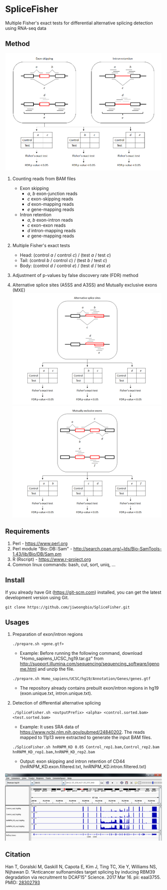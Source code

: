 # SpliceFisher

Multiple Fisher's exact tests for differential alternative splicing detection using RNA-seq data


## Method

![](SpliceFisher.method.png)

1. Counting reads from BAM files
   * Exon skipping
     * *a*, *b* exon-junction reads
     * *c* exon-skipping reads
     * *d* exon-mapping reads
     * *e* gene-mapping reads
   * Intron retention
     * *a*, *b* exon-intron reads
     * *c* exon-exon reads
     * *d* intron-mapping reads
     * *e* gene-mapping reads
2. Multiple Fisher's exact tests
   * Head: (control *a* / control *c*) / (test *a* / test *c*)
   * Tail: (control *b* / control *c*) / (test *b* / test *c*)
   * Body: (control *d* / control *e*) / (test *d* / test *e*)
3. Adjustment of p-values by false discovery rate (FDR) method

4. Alternative splice sites (A5SS and A3SS) and Mutually exclusive exons (MXE)
![](SpliceFisher.method.ASS.png)
![](SpliceFisher.method.MXE.png)


## Requirements

1. Perl - https://www.perl.org
2. Perl module "Bio::DB::Sam" - http://search.cpan.org/~lds/Bio-SamTools-1.43/lib/Bio/DB/Sam.pm
3. R (Rscript) - https://www.r-project.org
4. Common linux commands: bash, cut, sort, uniq, ...


## Install

If you already have Git (https://git-scm.com) installed, you can get the latest development version using Git.
```
git clone https://github.com/jiwoongbio/SpliceFisher.git
```


## Usages

1. Preparation of exon/intron regions
   ```
   ./prepare.sh <gene.gtf>
   ```
   * Example: Before running the following command, download "Homo_sapiens_UCSC_hg19.tar.gz" from http://support.illumina.com/sequencing/sequencing_software/igenome.html and unzip the file.
   ```
   ./prepare.sh Homo_sapiens/UCSC/hg19/Annotation/Genes/genes.gtf
   ```
   * The repository already contains prebuilt exon/intron regions in hg19 (exon.unique.txt, intron.unique.txt).

2. Detection of differential alternative splicing
   ```
   ./SpliceFisher.sh <outputPrefix> <alpha> <control.sorted.bam> <test.sorted.bam>
   ```
   * Example: It uses SRA data of https://www.ncbi.nlm.nih.gov/pubmed/24840202. The reads mapped to 11p13 were extracted to generate the input BAM files.
   ```
   ./SpliceFisher.sh hnRNPM_KD 0.05 Control_rep1.bam,Control_rep2.bam hnRNPM_KD_rep1.bam,hnRNPM_KD_rep2.bam
   ```
   * Output: exon skipping and intron retention of CD44 (hnRNPM_KD.exon.filtered.txt, hnRNPM_KD.intron.filtered.txt)

![hnRNPM_KD.CD44.png](hnRNPM_KD.CD44.png)


## Citation

Han T, Goralski M, Gaskill N, Capota E, Kim J, Ting TC, Xie Y, Williams NS, Nijhawan D.
"Anticancer sulfonamides target splicing by inducing RBM39 degradation via recruitment to DCAF15"
Science. 2017 Mar 16. pii: eaal3755.
PMID: [28302793](https://www.ncbi.nlm.nih.gov/pubmed/28302793)
